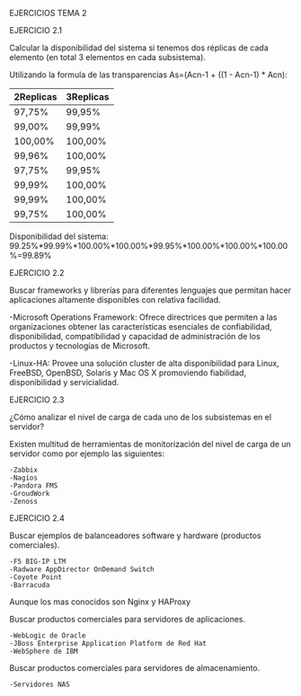 EJERCICIOS TEMA 2

EJERCICIO 2.1

Calcular la disponibilidad del sistema si tenemos dos réplicas de cada elemento (en total 3 elementos en cada subsistema).

Utilizando la formula de las transparencias As=(Acn-1 + ((1 - Acn-1) * Acn):

2Replicas | 3Replicas
-- | --
97,75% | 99,95%
99,00% | 99,99%
100,00%	| 100,00%
99,96% | 100,00%
97,75% | 99,95%
99,99% | 100,00%
99,99% | 100,00%
99,75% | 100,00%

Disponibilidad del sistema: 99.25%*99.99%*100.00%*100.00%*99.95%*100.00%*100.00%*100.00%=99.89%



EJERCICIO 2.2

Buscar frameworks y librerías para diferentes lenguajes que permitan hacer aplicaciones altamente disponibles con relativa facilidad.

-Microsoft Operations Framework: Ofrece directrices que permiten a las organizaciones obtener las características esenciales de confiabilidad, disponibilidad, compatibilidad y capacidad de administración de los productos y tecnologías de Microsoft. 

-Linux-HA: Provee una solución cluster de alta disponibilidad para Linux, FreeBSD, OpenBSD, Solaris y Mac OS X promoviendo fiabilidad, disponibilidad y servicialidad.




EJERCICIO 2.3

¿Cómo analizar el nivel de carga de cada uno de los subsistemas en el servidor?

Existen multitud de herramientas de monitorización del nivel de carga de un servidor como por ejemplo las siguientes:

	-Zabbix
	-Nagios
	-Pandora FMS
	-GroudWork
	-Zenoss




EJERCICIO 2.4

Buscar ejemplos de balanceadores software y hardware (productos comerciales).

	-F5 BIG-IP LTM
	-Radware AppDirector OnDemand Switch
	-Coyote Point
	-Barracuda

Aunque los mas conocidos son Nginx y HAProxy


Buscar productos comerciales para servidores de aplicaciones.

	-WebLogic de Oracle
	-JBoss Enterprise Application Platform de Red Hat
	-WebSphere de IBM


Buscar productos comerciales para servidores de almacenamiento.

	-Servidores NAS




